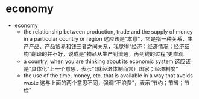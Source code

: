 # economy

- economy
  - the relationship between production, trade and the supply of money in a particular country or region 这应该是“本意”，它是指一种关系，生产产品、产品贸易和钱三者之间关系，我觉得“经济；经济情况；经济结构”翻译的并不好，说成是“物品从生产到流通，再到钱的过程”更直观
  - a country, when you are thinking about its economic system 这应该是“具体化”上一个意思，表示“（就经济体制而言）国家；经济制度”
  - the use of the time, money, etc. that is available in a way that avoids waste 这与上面的两个意思不同，强调“不浪费”，表示“节约；节省；节俭”
